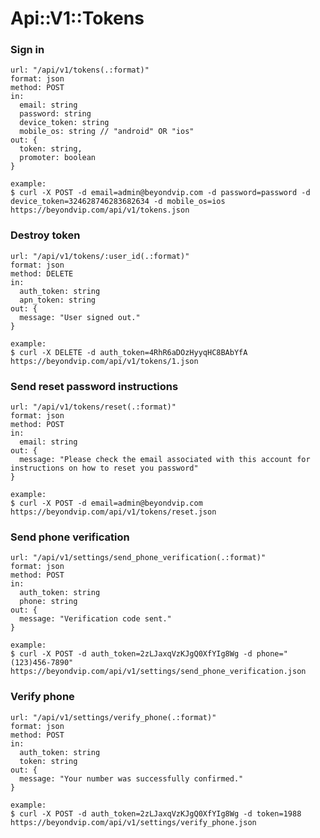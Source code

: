 # Api::V1::Tokens

### Sign in
    url: "/api/v1/tokens(.:format)"
    format: json
    method: POST
    in:
      email: string
      password: string
      device_token: string
      mobile_os: string // "android" OR "ios"
    out: {
      token: string,
      promoter: boolean
    }

    example:
    $ curl -X POST -d email=admin@beyondvip.com -d password=password -d device_token=324628746283682634 -d mobile_os=ios https://beyondvip.com/api/v1/tokens.json

### Destroy token
    url: "/api/v1/tokens/:user_id(.:format)"
    format: json
    method: DELETE
    in:
      auth_token: string
      apn_token: string
    out: {
      message: "User signed out."
    }

    example:
    $ curl -X DELETE -d auth_token=4RhR6aDOzHyyqHC8BAbYfA https://beyondvip.com/api/v1/tokens/1.json

### Send reset password instructions
    url: "/api/v1/tokens/reset(.:format)"
    format: json
    method: POST
    in:
      email: string
    out: {
      message: "Please check the email associated with this account for instructions on how to reset you password"
    }

    example:
    $ curl -X POST -d email=admin@beyondvip.com https://beyondvip.com/api/v1/tokens/reset.json

### Send phone verification
    url: "/api/v1/settings/send_phone_verification(.:format)"
    format: json
    method: POST
    in:
      auth_token: string
      phone: string
    out: {
      message: "Verification code sent."
    }

    example:
    $ curl -X POST -d auth_token=2zLJaxqVzKJgQ0XfYIg8Wg -d phone="(123)456-7890" https://beyondvip.com/api/v1/settings/send_phone_verification.json

### Verify phone
    url: "/api/v1/settings/verify_phone(.:format)"
    format: json
    method: POST
    in:
      auth_token: string
      token: string
    out: {
      message: "Your number was successfully confirmed."
    }

    example:
    $ curl -X POST -d auth_token=2zLJaxqVzKJgQ0XfYIg8Wg -d token=1988 https://beyondvip.com/api/v1/settings/verify_phone.json
